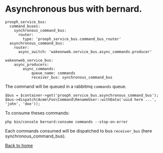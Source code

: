 # Asynchronous bus with bernard.

```
prooph_service_bus:
  command_buses:
    synchronous_command_bus:
      router:
        type: 'prooph_service_bus.command_bus_router'
  asynchronous_command_bus:
    router:
      async_switch: 'wakeonweb.service_bus.async_commands.producer'

wakeonweb_service_bus:
    async_producers:
        async_commands:
            queue_name: commands
            receiver_bus: synchronous_command_bus
```

The command will be queued in a rabbitmq `commands` queue.

```
$bus = $container->get('prooph_service_bus.asynchronous_command_bus');
$bus->dispatch(Acme\Foo\Command\RenameUser::withData('uuid here ...', 'john', 'doe'));
```

To consume theses commands:

```
php bin/console bernard:consume commands --stop-on-error
```

Each commands consumed will be dispatched to bus `receiver_bus` (here synchronous_command_bus).



[Back to home](../README.md)
